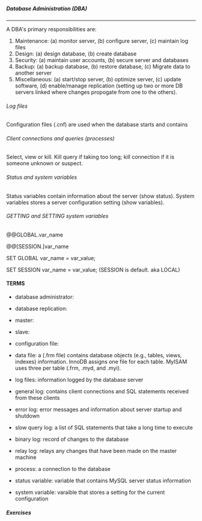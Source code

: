 ##### Database Administration (DBA)
---

A DBA's primary responsibilities are:

1. Maintenance: (a) monitor server, (b) configure server, (c) maintain log files
2. Design: (a) design database, (b) create database
3. Security: (a) maintain user accounts, (b) secure server and databases
4. Backup: (a) backup database, (b) restore database, (c) Migrate data to another server
5. Miscellaneous: (a) start/stop server, (b) optimize server, (c) update software, (d) enable/manage replication (setting up two or more DB servers linked where changes propogate from one to the others).

 
 ###### Log files
 
 Configuration files (.cnf) are used when the database starts and contains 


###### Client connections and queries (processes)

Select, view or kill.  Kill query if taking too long; kill connection if it is someone unknown or suspect.

###### Status and system variables

Status variables contain information about the server (show status).  System variables stores a server configuration setting (show variables). 

###### GETTING and SETTING system variables

@@GLOBAL.var_name

@@[SESSION.]var_name

SET GLOBAL var_name = var_value;

SET SESSION var_name = var_value;  (SESSION is default.  aka LOCAL)


#### TERMS

- database administrator: 

- database replication: 

- master:

- slave:

- configuration file: 

- data file: a (.frm file) contains database objects (e.g., tables, views, indexes) information.  InnoDB assigns one file for each table.  MyISAM uses three per table (.frm, .myd, and .myi).

- log files: information logged by the database server

- general log: contains client connections and SQL statements received from these clients

- error log: error messages and information about server startup and shutdown

- slow query log: a list of SQL statements that take a long time to execute

- binary log: record of changes to the database

- relay log: relays any changes that have been made on the master machine

- process: a connection to the database

- status variable: variable that contains MySQL server status information

- system variable: varaible that stores a setting for the current configuration


##### Exercises


